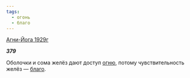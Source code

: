 ```yaml
---
tags:
  - огонь
  - благо
---
```

[Агни-Йога 1929г](https://127.0.0.1:4002/agni/1929)

___379___

Оболочки и сома желёз дают доступ [огню](../../../tags/#огонь), потому чувствительность желёз — [благо](../../../tags/#благо).